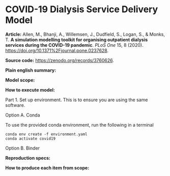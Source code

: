 # COVID-19 Dialysis Service Delivery Model

**Article:** Allen, M., Bhanji, A., Willemsen, J., Dudfield, S., Logan, S., & Monks, T. **A simulation modelling toolkit for organising outpatient dialysis services during the COVID-19 pandemic**. *PLoS One* 15, 8 (2020). <https://doi.org/10.1371%2Fjournal.pone.0237628>.

**Source code:** <https://zenodo.org/records/3760626>.

**Plain english summary:**

**Model scope:**

**How to execute model:**

Part 1. Set up environment. This is to ensure you are using the same software.

Option A. Conda

To use the provided conda environment, run the following in a terminal

    conda env create -f environment.yaml
    conda activate covid19

Option B. Binder

**Reproduction specs:**

**How to produce each item from scope:**
